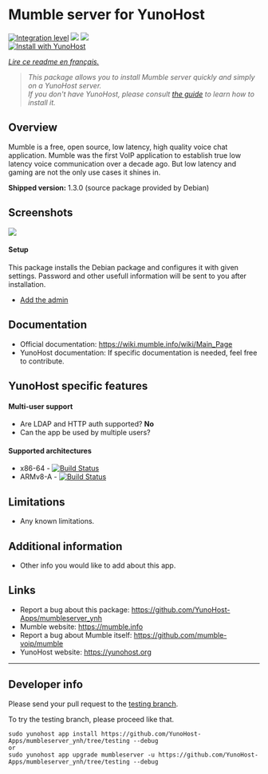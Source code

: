 # Mumble server for YunoHost

[![Integration level](https://dash.yunohost.org/integration/mumbleserver.svg)](https://dash.yunohost.org/appci/app/mumbleserver) ![](https://ci-apps.yunohost.org/ci/badges/mumbleserver.status.svg) ![](https://ci-apps.yunohost.org/ci/badges/mumbleserver.maintain.svg)  
[![Install with YunoHost](https://install-app.yunohost.org/install-with-yunohost.svg)](https://install-app.yunohost.org/?app=mumbleserver)

*[Lire ce readme en français.](./README_fr.md)*

> *This package allows you to install Mumble server quickly and simply on a YunoHost server.  
If you don't have YunoHost, please consult [the guide](https://yunohost.org/#/install) to learn how to install it.*

## Overview
Mumble is a free, open source, low latency, high quality voice chat application. Mumble was the first VoIP application to establish true low latency voice communication over a decade ago. But low latency and gaming are not the only use cases it shines in.

**Shipped version:** 1.3.0 (source package provided by Debian)

## Screenshots

![](https://www.mumble.info/client-screenshots/connected.png)

#### Setup

This package installs the Debian package and configures it with given settings. Password and other usefull information will be sent to you after installation.

- [Add the admin](http://wiki.mumble.info/wiki/Murmurguide#Connecting_to_Murmur_Server)

## Documentation

 * Official documentation: https://wiki.mumble.info/wiki/Main_Page
 * YunoHost documentation: If specific documentation is needed, feel free to contribute.

## YunoHost specific features

#### Multi-user support

 * Are LDAP and HTTP auth supported? **No**
 * Can the app be used by multiple users?

#### Supported architectures

* x86-64 - [![Build Status](https://ci-apps.yunohost.org/ci/logs/mumbleserver%20%28Apps%29.svg)](https://ci-apps.yunohost.org/ci/apps/mumbleserver/)
* ARMv8-A - [![Build Status](https://ci-apps-arm.yunohost.org/ci/logs/mumbleserver%20%28Apps%29.svg)](https://ci-apps-arm.yunohost.org/ci/apps/mumbleserver/)

## Limitations

* Any known limitations.

## Additional information

* Other info you would like to add about this app.

## Links

 * Report a bug about this package: https://github.com/YunoHost-Apps/mumbleserver_ynh
 * Mumble website: https://mumble.info
 * Report a bug about Mumble itself: https://github.com/mumble-voip/mumble
 * YunoHost website: https://yunohost.org
 
 ---

## Developer info

Please send your pull request to the [testing branch](https://github.com/YunoHost-Apps/mumbleserver_ynh/tree/testing).

To try the testing branch, please proceed like that.
```
sudo yunohost app install https://github.com/YunoHost-Apps/mumbleserver_ynh/tree/testing --debug
or
sudo yunohost app upgrade mumbleserver -u https://github.com/YunoHost-Apps/mumbleserver_ynh/tree/testing --debug
```
